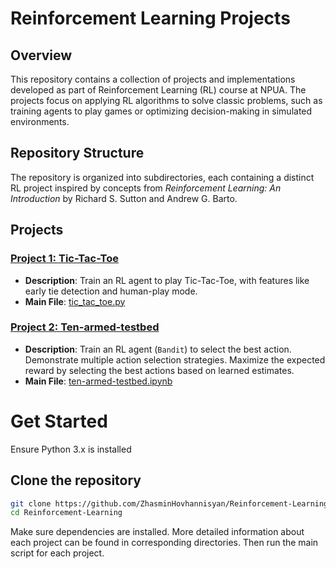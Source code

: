 # Reinforcement Learning Projects 

## Overview

This repository contains a collection of projects and implementations developed as part of Reinforcement Learning (RL) course at NPUA.
The projects focus on applying RL algorithms to solve classic problems, such as training agents to play games or optimizing decision-making in simulated environments.

## Repository Structure
The repository is organized into subdirectories, 
each containing a distinct RL project inspired by 
concepts from *Reinforcement Learning: An Introduction* by Richard S. Sutton and Andrew G. Barto.

## Projects 

### [Project 1: Tic-Tac-Toe](tic-tac-toe/)
- **Description**: Train an RL agent to play Tic-Tac-Toe, with features like early tie detection and human-play mode.
- **Main File**: [tic_tac_toe.py](tic-tac-toe/src/tic_tac_toe.py)

### [Project 2: Ten-armed-testbed](ten-armed-testbed/)
- **Description**: Train an RL agent (`Bandit`) to select the best action. Demonstrate multiple action selection strategies. Maximize the expected reward by selecting the best actions based on learned estimates.
- **Main File**: [ten-armed-testbed.ipynb](ten-armed-testbed/notebooks/ten_armed_testbed.ipynb)



# Get Started

Ensure Python 3.x is installed

## Clone the repository 
```bash 
git clone https://github.com/ZhasminHovhannisyan/Reinforcement-Learning.git
cd Reinforcement-Learning
```
Make sure dependencies are installed.
More detailed information about each project can be found in corresponding directories.
Then run the main script for each project.